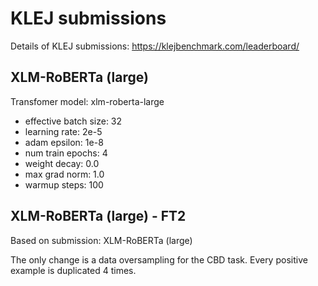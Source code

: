 # KLEJ submissions
Details of KLEJ submissions: https://klejbenchmark.com/leaderboard/

## XLM-RoBERTa (large)

Transfomer model: xlm-roberta-large

* effective batch size: 32
* learning rate: 2e-5
* adam epsilon: 1e-8
* num train epochs: 4
* weight decay: 0.0
* max grad norm: 1.0
* warmup steps: 100

## XLM-RoBERTa (large) - FT2

Based on submission: XLM-RoBERTa (large)

The only change is a data oversampling for the CBD task. Every positive example is duplicated 4 times.
